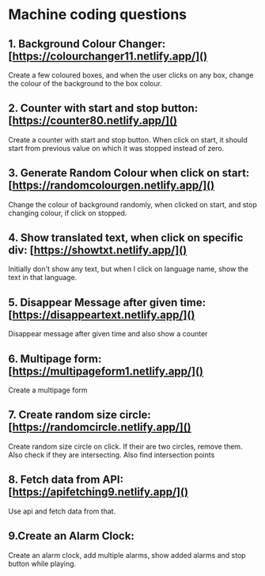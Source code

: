 # Machine coding questions

## 1. Background Colour Changer: [https://colourchanger11.netlify.app/]()

Create a few coloured boxes, and when the user clicks on any box, change the colour of the background to the box colour.

## 2. Counter with start and stop button: [https://counter80.netlify.app/]()

Create a counter with start and stop button. When click on start, it should start from previous value on which it was stopped instead of zero.

## 3. Generate Random Colour when click on start: [https://randomcolourgen.netlify.app/]()

Change the colour of background randomly, when clicked on start, and stop changing colour, if click on stopped.

## 4. Show translated text, when click on specific div: [https://showtxt.netlify.app/]()

Initially don't show any text, but when I click on language name, show the text in that language.

## 5. Disappear Message after given time: [https://disappeartext.netlify.app/]()

Disappear message after given time and also show a counter

## 6. Multipage form: [https://multipageform1.netlify.app/]()

Create a multipage form

## 7. Create random size circle: [https://randomcircle.netlify.app/]()

Create random size circle on click. If their are two circles, remove them. Also check if they are intersecting. Also find intersection points

## 8. Fetch data from API: [https://apifetching9.netlify.app/]()

Use api and fetch data from that.

## 9.Create an Alarm Clock:

Create an alarm clock, add multiple alarms, show added alarms and stop button while playing.
